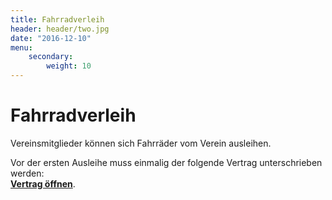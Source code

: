 ```yaml
---
title: Fahrradverleih
header: header/two.jpg
date: "2016-12-10"
menu: 
    secondary:
        weight: 10
---
```


# Fahrradverleih

Vereinsmitglieder können sich Fahrräder vom Verein ausleihen. 

Vor der ersten Ausleihe muss einmalig der folgende Vertrag unterschrieben werden:  
**[Vertrag öffnen](fahrradverleih/fahrradverleih.pdf)**.
